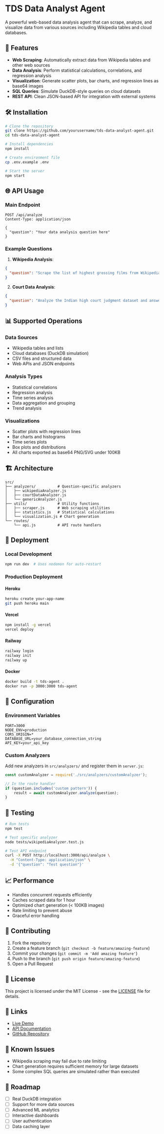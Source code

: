 # TDS Data Analyst Agent

A powerful web-based data analysis agent that can scrape, analyze, and visualize data from various sources including Wikipedia tables and cloud databases.

## 🚀 Features

- **Web Scraping**: Automatically extract data from Wikipedia tables and other web sources
- **Data Analysis**: Perform statistical calculations, correlations, and regression analysis
- **Visualization**: Generate scatter plots, bar charts, and regression lines as base64 images
- **SQL Queries**: Simulate DuckDB-style queries on cloud datasets
- **REST API**: Clean JSON-based API for integration with external systems

## 🛠️ Installation

```bash
# Clone the repository
git clone https://github.com/yourusername/tds-data-analyst-agent.git
cd tds-data-analyst-agent

# Install dependencies
npm install

# Create environment file
cp .env.example .env

# Start the server
npm start
```

## 🌐 API Usage

### Main Endpoint
```http
POST /api/analyze
Content-Type: application/json

{
  "question": "Your data analysis question here"
}
```

### Example Questions

1. **Wikipedia Analysis**:
```json
{
  "question": "Scrape the list of highest grossing films from Wikipedia at: https://en.wikipedia.org/wiki/List_of_highest-grossing_films\n\nAnswer these questions:\n1. How many $2 bn movies were released before 2020?\n2. Which is the earliest film that grossed over $1.5 bn?\n3. What's the correlation between Rank and Peak?\n4. Draw a scatterplot of Rank vs Peak with dotted red regression line."
}
```

2. **Court Data Analysis**:
```json
{
  "question": "Analyze the Indian high court judgment dataset and answer:\n1. Which high court disposed the most cases from 2019-2022?\n2. What's the regression slope of registration to decision date delay by year in court=33_10?\n3. Plot year vs days of delay as scatterplot with regression line."
}
```

## 📊 Supported Operations

### Data Sources
- Wikipedia tables and lists
- Cloud databases (DuckDB simulation)
- CSV files and structured data
- Web APIs and JSON endpoints

### Analysis Types
- Statistical correlations
- Regression analysis
- Time series analysis
- Data aggregation and grouping
- Trend analysis

### Visualizations
- Scatter plots with regression lines
- Bar charts and histograms
- Time series plots
- Box plots and distributions
- All charts exported as base64 PNG/SVG under 100KB

## 🏗️ Architecture

```
src/
├── analyzers/          # Question-specific analyzers
│   ├── wikipediaAnalyzer.js
│   ├── courtDataAnalyzer.js
│   └── genericAnalyzer.js
├── utils/              # Utility functions
│   ├── scraper.js      # Web scraping utilities
│   ├── statistics.js   # Statistical calculations
│   └── visualization.js # Chart generation
└── routes/
    └── api.js          # API route handlers
```

## 🚀 Deployment

### Local Development
```bash
npm run dev  # Uses nodemon for auto-restart
```

### Production Deployment

#### Heroku
```bash
heroku create your-app-name
git push heroku main
```

#### Vercel
```bash
npm install -g vercel
vercel deploy
```

#### Railway
```bash
railway login
railway init
railway up
```

#### Docker
```bash
docker build -t tds-agent .
docker run -p 3000:3000 tds-agent
```

## 🔧 Configuration

### Environment Variables
```env
PORT=3000
NODE_ENV=production
CORS_ORIGIN=*
DATABASE_URL=your_database_connection_string
API_KEY=your_api_key
```

### Custom Analyzers
Add new analyzers in `src/analyzers/` and register them in `server.js`:

```javascript
const customAnalyzer = require('./src/analyzers/customAnalyzer');

// In the route handler
if (question.includes('custom pattern')) {
    result = await customAnalyzer.analyze(question);
}
```

## 🧪 Testing

```bash
# Run tests
npm test

# Test specific analyzer
node tests/wikipediaAnalyzer.test.js

# Test API endpoint
curl -X POST http://localhost:3000/api/analyze \
  -H "Content-Type: application/json" \
  -d '{"question": "Test question"}'
```

## 📈 Performance

- Handles concurrent requests efficiently
- Caches scraped data for 1 hour
- Optimized chart generation (< 100KB images)
- Rate limiting to prevent abuse
- Graceful error handling

## 🤝 Contributing

1. Fork the repository
2. Create a feature branch (`git checkout -b feature/amazing-feature`)
3. Commit your changes (`git commit -m 'Add amazing feature'`)
4. Push to the branch (`git push origin feature/amazing-feature`)
5. Open a Pull Request

## 📝 License

This project is licensed under the MIT License - see the [LICENSE](LICENSE) file for details.

## 🔗 Links

- [Live Demo](https://your-deployment-url.com)
- [API Documentation](https://your-deployment-url.com/docs)
- [GitHub Repository](https://github.com/yourusername/tds-data-analyst-agent)

## 🐛 Known Issues

- Wikipedia scraping may fail due to rate limiting
- Chart generation requires sufficient memory for large datasets
- Some complex SQL queries are simulated rather than executed

## 🚧 Roadmap

- [ ] Real DuckDB integration
- [ ] Support for more data sources
- [ ] Advanced ML analytics
- [ ] Interactive dashboards
- [ ] User authentication
- [ ] Data caching layer
